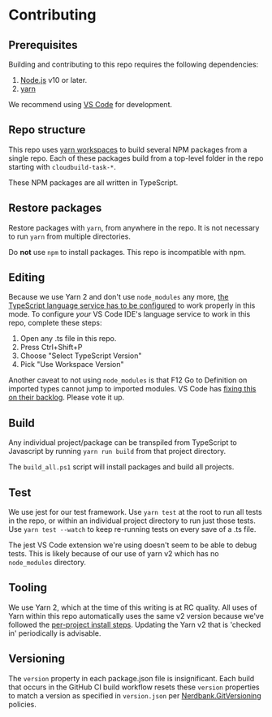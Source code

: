 # Contributing

## Prerequisites

Building and contributing to this repo requires the following dependencies:

1. [Node.js](https://nodejs.org/) v10 or later.
1. [yarn](https://www.npmjs.com/package/yarn)

We recommend using [VS Code](https://code.visualstudio.com/) for development.

## Repo structure

This repo uses [yarn workspaces](https://yarnpkg.com/lang/en/docs/workspaces/) to build several NPM packages from a single repo.
Each of these packages build from a top-level folder in the repo starting with `cloudbuild-task-*`.

These NPM packages are all written in TypeScript.

## Restore packages

Restore packages with `yarn`, from anywhere in the repo. It is not necessary to run `yarn` from multiple directories.

Do **not** use `npm` to install packages. This repo is incompatible with npm.

## Editing

Because we use Yarn 2 and don't use `node_modules` any more, [the TypeScript language service has to be configured](https://next.yarnpkg.com/advanced/editor-sdks#vscode) to work properly in this mode.
To configure *your* VS Code IDE's language service to work in this repo, complete these steps:

1. Open any .ts file in this repo.
1. Press Ctrl+Shift+P
1. Choose "Select TypeScript Version"
1. Pick "Use Workspace Version"

Another caveat to not using `node_modules` is that F12 Go to Definition on imported types cannot jump to imported modules.
VS Code has [fixing this on their backlog](https://github.com/microsoft/vscode/issues/75559). Please vote it up.

## Build

Any individual project/package can be transpiled from TypeScript to Javascript by running `yarn run build` from that project directory.

The `build_all.ps1` script will install packages and build all projects.

## Test

We use jest for our test framework.
Use `yarn test` at the root to run all tests in the repo, or within an individual project directory to run just those tests.
Use `yarn test --watch` to keep re-running tests on every save of a .ts file.

The jest VS Code extension we're using doesn't seem to be able to debug tests.
This is likely because of our use of yarn v2 which has no `node_modules` directory.

## Tooling

We use Yarn 2, which at the time of this writing is at RC quality.
All uses of Yarn within this repo automatically uses the same v2 version because we've followed the [per-project install steps](https://next.yarnpkg.com/getting-started/install#per-project-install).
Updating the Yarn v2 that is 'checked in' periodically is advisable.

## Versioning

The `version` property in each package.json file is insignificant.
Each build that occurs in the GitHub CI build workflow resets these `version` properties to match a version as specified in `version.json` per [Nerdbank.GitVersioning](https://github.com/aarnott/nerdbank.gitversioning) policies.
